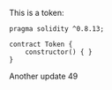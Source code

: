 This is a token: 

```
pragma solidity ^0.8.13;

contract Token {
    constructor() { }
}

```

Another update 49